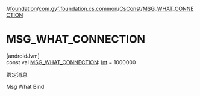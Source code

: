 //[foundation](../../../index.md)/[com.gyf.foundation.cs.common](../index.md)/[CsConst](index.md)/[MSG_WHAT_CONNECTION](-m-s-g_-w-h-a-t_-c-o-n-n-e-c-t-i-o-n.md)

# MSG_WHAT_CONNECTION

[androidJvm]\
const val [MSG_WHAT_CONNECTION](-m-s-g_-w-h-a-t_-c-o-n-n-e-c-t-i-o-n.md): [Int](https://kotlinlang.org/api/core/kotlin-stdlib/kotlin/-int/index.html) = 1000000

绑定消息

Msg What Bind